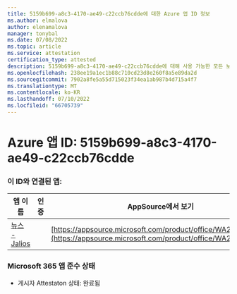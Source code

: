 ```yaml
---
title: 5159b699-a8c3-4170-ae49-c22ccb76cdde에 대한 Azure 앱 ID 정보
ms.author: elmalova
author: elenamalova
manager: tonybal
ms.date: 07/08/2022
ms.topic: article
ms.service: attestation
certification_type: attested
description: 5159b699-a8c3-4170-ae49-c22ccb76cdde에 대해 사용 가능한 모든 보안 및 규정 준수 정보입니다.
ms.openlocfilehash: 238ee19a1ec1b88c710cd23d8e260f8a5e89da2d
ms.sourcegitcommit: 7902a8fe5a55d715023f34ea1ab987b4d715a4f7
ms.translationtype: MT
ms.contentlocale: ko-KR
ms.lasthandoff: 07/10/2022
ms.locfileid: "66705739"
---
```

# <a name="azure-app-id-5159b699-a8c3-4170-ae49-c22ccb76cdde"></a>Azure 앱 ID: 5159b699-a8c3-4170-ae49-c22ccb76cdde


### <a name="apps-associated-with-this-id"></a>이 ID와 연결된 앱:
| **앱 이름** | **인증** | **AppSource에서 보기** |
|--------------|---------------|-----------------------|
| [뉴스 - Jalios](../forward/WA200003889.md) |  | [https://appsource.microsoft.com/product/office/WA200003889](https://appsource.microsoft.com/product/office/WA200003889) |

### <a name="microsoft-365-app-compliance-status"></a>Microsoft 365 앱 준수 상태
- 게시자 Attestaton 상태: 완료됨
